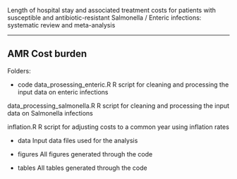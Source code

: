 Length of hospital stay and associated treatment costs for patients with susceptible and antibiotic-resistant Salmonella / Enteric infections: 
systematic review and meta-analysis

--------------------------------------------------------------------------------  
AMR Cost burden
--------------------------------------------------------------------------------  

Folders: 

- code
data_prosessing_enteric.R
R script for cleaning and processing the input data on enteric infections

data_processing_salmonella.R
R script for cleaning and processing the input data on Salmonella infections

inflation.R
R script for adjusting costs to a common year using inflation rates
     
- data
Input data files used for the analysis

- figures
All figures generated through the code

- tables
All tables generated through the code
